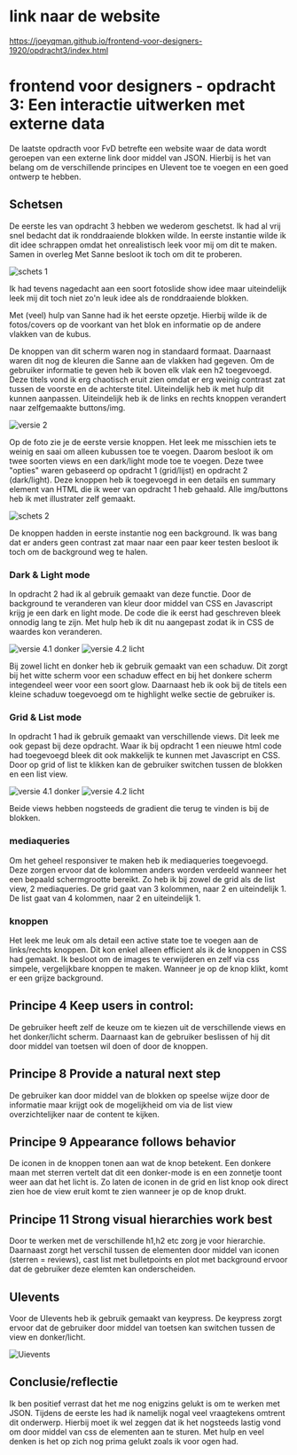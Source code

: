 # link naar de website

https://joeyqman.github.io/frontend-voor-designers-1920/opdracht3/index.html


# frontend voor designers - opdracht 3: Een interactie uitwerken met externe data
De laatste opdracth voor FvD betrefte een website waar de data wordt geroepen van een externe link door middel van JSON. Hierbij is het van belang om de verschillende principes en UIevent toe te voegen en een goed ontwerp te hebben.

## Schetsen
De eerste les van opdracht 3 hebben we wederom geschetst. Ik had al vrij snel bedacht dat ik ronddraaiende blokken wilde. In eerste instantie wilde ik dit idee schrappen omdat het onrealistisch leek voor mij om dit te maken. Samen in overleg Met Sanne besloot ik toch om dit te proberen.

![schets 1](https://github.com/joeyqman/frontend-voor-designers-1920/blob/master/opdracht3/img/schets1.png)

Ik had tevens nagedacht aan een soort fotoslide show idee maar uiteindelijk leek mij dit toch niet zo'n leuk idee als de ronddraaiende blokken.

Met (veel) hulp van Sanne had ik het eerste opzetje. Hierbij wilde ik de fotos/covers op de voorkant van het blok en informatie op de andere vlakken van de kubus.

De knoppen van dit scherm waren nog in standaard formaat. Daarnaast waren dit nog de kleuren die Sanne aan de vlakken had gegeven. Om de gebruiker informatie te geven heb ik boven elk vlak een h2 toegevoegd. Deze titels vond ik erg chaotisch eruit zien omdat er erg weinig contrast zat tussen de voorste en de achterste titel. Uiteindelijk heb ik met hulp dit kunnen aanpassen. Uiteindelijk heb ik de links en rechts knoppen verandert naar zelfgemaakte buttons/img.

![versie 2](https://github.com/joeyqman/frontend-voor-designers-1920/blob/master/opdracht3/img/schets%201.png)

Op de foto zie je de eerste versie knoppen. Het leek me misschien iets te weinig en saai om alleen kubussen toe te voegen. Daarom besloot ik om twee soorten views en een dark/light mode toe te voegen. Deze twee "opties" waren gebaseerd op opdracht 1 (grid/lijst) en opdracht 2 (dark/light). Deze knoppen heb ik toegevoegd in een details en summary element van HTML die ik weer van opdracht 1 heb gehaald. Alle img/buttons heb ik met illustrater zelf gemaakt.

![schets 2](https://github.com/joeyqman/frontend-voor-designers-1920/blob/master/opdracht3/img/schets2.png)

De knoppen hadden in eerste instantie nog een background. Ik was bang dat er anders geen contrast zat maar naar een paar keer testen besloot ik toch om de background weg te halen. 

### Dark & Light mode
In opdracht 2 had ik al gebruik gemaakt van deze functie. Door de background te veranderen van kleur door middel van CSS en Javascript krijg je een dark en light mode. De code die ik eerst had geschreven bleek onnodig lang te zijn. Met hulp heb ik dit nu aangepast zodat ik in CSS de waardes kon veranderen. 

![versie 4.1 donker](https://github.com/joeyqman/frontend-voor-designers-1920/blob/master/opdracht3/img/details-donker.png)
![versie 4.2 licht](https://github.com/joeyqman/frontend-voor-designers-1920/blob/master/opdracht3/img/details-licht.png)

Bij zowel licht en donker heb ik gebruik gemaakt van een schaduw. Dit zorgt bij het witte scherm voor een schaduw effect en bij het donkere scherm integendeel weer voor een soort glow. Daarnaast heb ik ook bij de titels een kleine schaduw toegevoegd om te highlight welke sectie de gebruiker is.

### Grid & List mode
In opdracht 1 had ik gebruik gemaakt van verschillende views. Dit leek me ook gepast bij deze opdracht. Waar ik bij opdracht 1 een nieuwe html code had toegevoegd bleek dit ook makkelijk te kunnen met Javascript en CSS. Door op grid of list te klikken kan de gebruiker switchen tussen de blokken en een list view.

![versie 4.1 donker](https://github.com/joeyqman/frontend-voor-designers-1920/blob/master/opdracht3/img/listview-donker.png)
![versie 4.2 licht](https://github.com/joeyqman/frontend-voor-designers-1920/blob/master/opdracht3/img/eind.png)

Beide views hebben nogsteeds de gradient die terug te vinden is bij de blokken. 

### mediaqueries
Om het geheel responsiver te maken heb ik mediaqueries toegevoegd. Deze zorgen ervoor dat de kolommen anders worden verdeeld wanneer het een bepaald schermgrootte bereikt. Zo heb ik bij zowel de grid als de list view, 2 mediaqueries. De grid gaat van 3 kolommen, naar 2 en uiteindelijk 1. De list gaat van 4 kolommen, naar 2 en uiteindelijk 1.

### knoppen
Het leek me leuk om als detail een active state toe te voegen aan de links/rechts knoppen. Dit kon enkel alleen efficient als ik de knoppen in CSS had gemaakt. Ik besloot om de images te verwijderen en zelf via css simpele, vergelijkbare knoppen te maken. Wanneer je op de knop klikt, komt er een grijze background.

## Principe 4 Keep users in control:
De gebruiker heeft zelf de keuze om te kiezen uit de verschillende views en het donker/licht scherm. Daarnaast kan de gebruiker beslissen of hij dit door middel van toetsen wil doen of door de knoppen.
## Principe 8 Provide a natural next step
De gebruiker kan door middel van de blokken op speelse wijze door de informatie maar krijgt ook de mogelijkheid om via de list view overzichtelijker naar  de content te kijken.
## Principe 9 Appearance follows behavior
De iconen in de knoppen tonen aan wat de knop betekent. Een donkere maan met sterren vertelt dat dit een donker-mode is en een zonnetje toont weer aan dat het licht is. Zo laten de iconen in de grid en list knop ook direct zien hoe de view eruit komt te zien wanneer je op de knop drukt.
## Principe 11 Strong visual hierarchies work best
Door te werken met de verschillende h1,h2 etc zorg je voor hierarchie. Daarnaast zorgt het verschil tussen de elementen door middel van iconen (sterren = reviews), cast list met bulletpoints en plot met background ervoor dat de gebruiker deze elemten kan onderscheiden.

## UIevents
Voor de UIevents heb ik gebruik gemaakt van keypress. De keypress zorgt ervoor dat de gebruiker door middel van toetsen kan switchen tussen de view en donker/licht.

![Uievents](https://github.com/joeyqman/frontend-voor-designers-1920/blob/master/opdracht3/img/instellingen.png)

## Conclusie/reflectie
Ik ben positief verrast dat het me nog enigzins gelukt is om te werken met JSON. Tijdens de eerste les had ik namelijk nogal veel vraagtekens omtrent dit onderwerp. Hierbij moet ik wel zeggen dat ik het nogsteeds lastig vond om door middel van css de elementen aan te sturen. Met hulp en veel denken is het op zich nog prima gelukt zoals ik voor ogen had.




